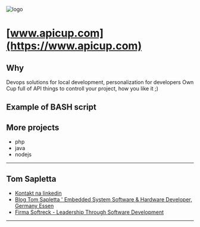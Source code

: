 ![logo](https://logo.apicup.com/1/cover.png)

# [www.apicup.com](https://www.apicup.com)

## Why
Devops solutions for local development, personalization for developers
Own Cup full of API things to controll your project, how you like it ;)

## Example of BASH script




## More projects

+ php
+ java
+ nodejs




---

## Tom Sapletta
+ [Kontakt na linkedin](https://www.linkedin.com/in/tom-sapletta-com/)
+ [Blog Tom Sapletta ' Embedded System Software & Hardware Developer, Germany Essen](https://tom.sapletta.pl/)
+ [Firma Softreck - Leadership Through Software Development](https://softreck.pl/)

---
